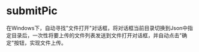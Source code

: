 # submitPic
在Windows下，自动寻找"文件打开"对话框，将对话框当前目录切换到Json中指定目录后，一次性将要上传的文件列表发送到文件打开对话框，并自动点击"确定"按钮，实现文件上传。
